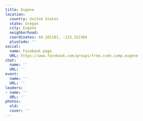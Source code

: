 ```yaml
---
title: Eugene
location:
  country: United States
  state: Oregon
  city: Eugene
  neighborhood: 
  coordinates: 44.101181, -123.152384
  plusCode: ''
social:
  name: Facebook page
  URL: https://www.facebook.com/groups/free.code.camp.eugene
chat:
  name: ''
  URL: ''
event:
  name: ''
  URL: ''
leaders:
- name: ''
  URL: ''
photos:
  old: 
  cover: ''
---
```

